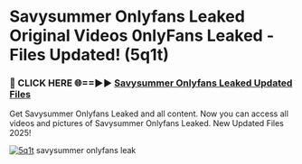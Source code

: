 # Savysummer Onlyfans Leaked Original Videos 0nlyFans Leaked - Files Updated! (5q1t)

<h3>🔴 CLICK HERE 🌐==►► <a href="https://tinyurl.com/x26r9saj" rel="nofollow">Savysummer Onlyfans Leaked Updated Files</a></h3>

Get Savysummer Onlyfans Leaked and all content. Now you can access all videos and pictures of Savysummer Onlyfans Leaked. New Updated Files 2025!

[![5q1t](https://i.imgur.com/LkgZPqh.gif)](https://tinyurl.com/x26r9saj)
savysummer onlyfans leak